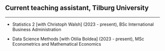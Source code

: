 <!-- TEACHING CONTENTS -->

<!-- Styling -->
<style> 
a {
    color: var(--link-color);
}

h1,h2,h3,h4,h5.h6 {
    font-style: normal; font-family: var(--title-font) ;
    color: var(--theme-color-dark);
}

details > summary {
    cursor: pointer;
    color: var(--link-color); /* Example style */
    text-decoration: underline;
    list-style:  none; } 
</style>

<!-- Actual text -->

## Current teaching assistant, Tilburg University

<hr text-align="center" class="solid" width="100%">

- Statistics 2 [with Christoph Walsh] (2023 - present), BSc International Business Administration

- Data Science Methods [with Otilia Boldea] (2023 - present), MSc Econometrics and Mathematical Economics

</br></br>
